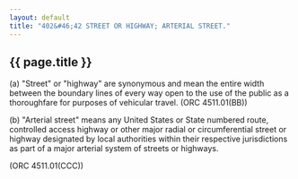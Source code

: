 ```yaml
---
layout: default 
title: "402&#46;42 STREET OR HIGHWAY; ARTERIAL STREET."
---
```


{{ page.title }}
----------------

​(a) "Street" or "highway" are synonymous and mean the entire width
between the boundary lines of every way open to the use of the public as
a thoroughfare for purposes of vehicular travel. (ORC 4511.01(BB))

​(b) "Arterial street" means any United States or State numbered route,
controlled access highway or other major radial or circumferential
street or highway designated by local authorities within their
respective jurisdictions as part of a major arterial system of streets
or highways.

(ORC 4511.01(CCC))
